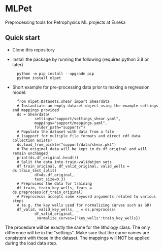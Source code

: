 # MLPet

Preprocessing tools for Petrophysics ML projects at Eureka

## Quick start

- Clone this repository

- Install the package by running the following (requires python 3.8 or later)

        python -m pip install --upgrade pip
        python install mlpet

- Short example for pre-processing data prior to making a regression model:

        from mlpet.Datasets.shear import Sheardata
        # Instantiate an empty dataset object using the example settings and mappings provided
        ds = Sheardata(
                settings="support/settings_shear.yaml", 
                mappings="support/mappings.yaml", 
                folder_path="support/")
        # Populate the dataset with data from a file 
        # (support for multiple file formats and direct cdf data collection exists)
        ds.load_from_pickle("support/data/shear.pkl")
        # The original data will be kept in ds.df_original and will remain unchanged 
        print(ds.df_original.head())
        # Split the data into train-validation sets
        df_train_original, df_valid_original, valid_wells = ds.train_test_split(
                df=ds.df_original, 
                test_size=0.3)
        # Preprocess the data for training
        df_train, train_key_wells, feats = ds.preprocess(df_train_original)
        # Preprocecss accepts some keyword arguments related to various steps 
        # (e.g. the key wells used for normalizing curves such as GR)
        df_valid, valid_key_wells, _ = ds.preprocess(
                df_valid_original, 
                _normalize_curves={'key_wells':train_key_wells})


The procedure will be exactly the same for the lithology class. The only difference will be in the "settings". Make sure that the curve names are consistent with those in the dataset. The mappings will NOT be applied during the load data step.        
